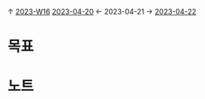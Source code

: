 
↑ [2023-W16](2023-W16.md)
[2023-04-20](2023-04-20.md) ← 2023-04-21 → [2023-04-22](2023-04-22.md)


# 목표



# 노트




